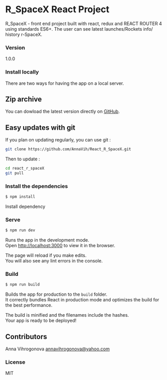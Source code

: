 # R_SpaceX React Project

R_SpaceX - front end project  built  with react, redux and REACT ROUTER 4 using standards ES6+. The user can see latest launches/Rockets info/ history r-SpaceX.

### Version
1.0.0

### Install locally

There are two ways for having the app on a local server.

## Zip archive

You can dowload the latest version directly on [GitHub](https://github.com/AnnaVih/React_R_SpaceX/archive/master.zip).

## Easy updates with git

If you plan on updating regularly, you can use git :
```bash
git clone https://github.com/AnnaVih/React_R_SpaceX.git
```
Then to update :
```bash
cd react_r_spaceX
git pull
```

### Install the dependencies

```sh
$ npm install
```
Install dependency

### Serve

```sh
$ npm run dev
```
Runs the app in the development mode.<br>
Open [http://localhost:3000](http://localhost:3000) to view it in the browser.

The page will reload if you make edits.<br>
You will also see any lint errors in the console.


### Build

```sh
$ npm run build
```
Builds the app for production to the `build` folder.<br>
It correctly bundles React in production mode and optimizes the build for the best performance.

The build is minified and the filenames include the hashes.<br>
Your app is ready to be deployed!

## Contributors

Anna Vihrogonova annavihrogonova@yahoo.com

### License

MIT